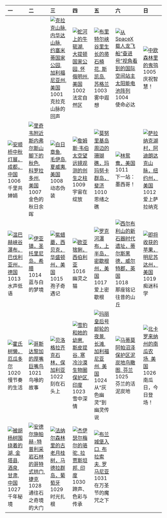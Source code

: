 | 一                                                                                                                                                                                                    | 二                                                                                                                                                                                                      | 三                                                                                                                                                                                                              | 四                                                                                                                                                                                                 | 五                                                                                                                                                                                                  | 六                                                                                                                                                                                                               | 日                                                                                                                                                                                           |
|:-----------------------------------------------------------------------------------------------------------------------------------------------------------------------------------------------------|:-------------------------------------------------------------------------------------------------------------------------------------------------------------------------------------------------------|:---------------------------------------------------------------------------------------------------------------------------------------------------------------------------------------------------------------|:--------------------------------------------------------------------------------------------------------------------------------------------------------------------------------------------------|:---------------------------------------------------------------------------------------------------------------------------------------------------------------------------------------------------|:----------------------------------------------------------------------------------------------------------------------------------------------------------------------------------------------------------------|:--------------------------------------------------------------------------------------------------------------------------------------------------------------------------------------------|
|                                                                                                                                                                                                      |                                                                                                                                                                                                        | [![](https://www.bing.com/th?id=OHR.YosemiteClark_ZH-CN7179533292_320x240.jpg "克拉克山脉, 内华达山脉, 约塞米蒂国家公园, 加利福尼亚州, 美国")](https://www.bing.com/th?id=OHR.YosemiteClark_ZH-CN7179533292_UHD.jpg)<br>1001<br>克拉克山脉的回声 | [![](https://www.bing.com/th?id=OHR.OxbowBend_ZH-CN7211791969_320x240.jpg "蛇河上的牛轭湖, 大提顿国家公园, 怀俄明州, 美国")](https://www.bing.com/th?id=OHR.OxbowBend_ZH-CN7211791969_UHD.jpg)<br>1002<br>法定自然区       | [![](https://www.bing.com/th?id=OHR.SkyeHeather_ZH-CN2820283990_320x240.jpg "布里特尔峡谷里生长的帚石楠花, 斯凯岛, 苏格兰")](https://www.bing.com/th?id=OHR.SkyeHeather_ZH-CN2820283990_UHD.jpg)<br>1003<br>雾中遐想       | [![](https://www.bing.com/th?id=OHR.DragonEndeavour_ZH-CN8160066040_320x240.jpg "从SpaceX载人龙飞船“奋进号”视角看到的国际空间站主太阳能电池阵列")](https://www.bing.com/th?id=OHR.DragonEndeavour_ZH-CN8160066040_UHD.jpg)<br>1004<br>使命必达 | [![](https://www.bing.com/th?id=OHR.TeacherOwl_ZH-CN8289875605_320x240.jpg "中欧森林里的鬼鸮")](https://www.bing.com/th?id=OHR.TeacherOwl_ZH-CN8289875605_UHD.jpg)<br>1005<br>庆祝智慧！                 |
| [![](https://www.bing.com/th?id=OHR.AnshunBridge_ZH-CN8392458102_320x240.jpg "安顺桥中秋灯展，成都，中国")](https://www.bing.com/th?id=OHR.AnshunBridge_ZH-CN8392458102_UHD.jpg)<br>1006<br>千里共婵娟                 | [![](https://www.bing.com/th?id=OHR.RidgwayAspens_ZH-CN8735375502_320x240.jpg "里奇韦附近斯内弗尔斯山脚下的秋色, 科罗拉多州, 美国")](https://www.bing.com/th?id=OHR.RidgwayAspens_ZH-CN8735375502_UHD.jpg)<br>1007<br>金色的秋日余晖 | [![](https://www.bing.com/th?id=OHR.OctopusCyanea_ZH-CN8948609460_320x240.jpg "白日章鱼, 毛伊岛, 夏威夷, 美国")](https://www.bing.com/th?id=OHR.OctopusCyanea_ZH-CN8948609460_UHD.jpg)<br>1008<br>动态伪装                     | [![](https://www.bing.com/th?id=OHR.WebbPillars_ZH-CN9054137596_320x240.jpg "‌詹姆斯·韦伯太空望远镜观测的创生之柱")](https://www.bing.com/th?id=OHR.WebbPillars_ZH-CN9054137596_UHD.jpg)<br>1009<br>宇宙在绽放          | [![](https://www.bing.com/th?id=OHR.MonurikiFiji_ZH-CN9178115886_320x240.jpg "莫努里基岛周边的珊瑚礁，玛玛努卡群岛，斐济")](https://www.bing.com/th?id=OHR.MonurikiFiji_ZH-CN9178115886_UHD.jpg)<br>1010<br>思绪之礁        | [![](https://www.bing.com/th?id=OHR.WoodDuckHen_ZH-CN9558916773_320x240.jpg "林鸳鸯，美国")](https://www.bing.com/th?id=OHR.WoodDuckHen_ZH-CN9558916773_UHD.jpg)<br>1011<br>下一站：墨西哥！                                  | [![](https://www.bing.com/th?id=OHR.SaranacLake_ZH-CN0224689397_320x240.jpg "萨拉纳克湖村，阿迪朗达克山脉，纽约州，美国")](https://www.bing.com/th?id=OHR.SaranacLake_ZH-CN0224689397_UHD.jpg)<br>1012<br>爱上萨拉纳克 |
| [![](https://www.bing.com/th?id=OHR.HinterseeWaterfall_ZH-CN0432994081_320x240.jpg "温巴赫峡谷瀑布，巴伐利亚州，德国")](https://www.bing.com/th?id=OHR.HinterseeWaterfall_ZH-CN0432994081_UHD.jpg)<br>1013<br>水声低语   | [![](https://www.bing.com/th?id=OHR.OiaSantorini_ZH-CN0531650189_320x240.jpg "伊亚镇，圣托里尼岛，希腊")](https://www.bing.com/th?id=OHR.OiaSantorini_ZH-CN0531650189_UHD.jpg)<br>1014<br>蓝与白的梦境                   | [![](https://www.bing.com/th?id=OHR.AmethystLaccaria_ZH-CN0643667280_320x240.jpg "紫蜡蘑，西贝克，华盛顿州，美国")](https://www.bing.com/th?id=OHR.AmethystLaccaria_ZH-CN0643667280_UHD.jpg)<br>1015<br>孢子奇遇记                 | [![](https://www.bing.com/th?id=OHR.SiberianLynx_ZH-CN0749166653_320x240.jpg "欧亚猞猁，西伯利亚")](https://www.bing.com/th?id=OHR.SiberianLynx_ZH-CN0749166653_UHD.jpg)<br>1016<br>幽灵之猫                   | [![](https://www.bing.com/th?id=OHR.RockRiverFalls_ZH-CN6532185546_320x240.jpg "罗克河瀑布，上半岛，密歇根州，美国")](https://www.bing.com/th?id=OHR.RockRiverFalls_ZH-CN6532185546_UHD.jpg)<br>1017<br>爱上密歇根       | [![](https://www.bing.com/th?id=OHR.SilburyHill_ZH-CN6666447580_320x240.jpg "西尔布利山的新石器时代遗址，蒂尔斯黑德，威尔特郡，英国")](https://www.bing.com/th?id=OHR.SilburyHill_ZH-CN6666447580_UHD.jpg)<br>1018<br>那座铭记往昔的山丘            | [![](https://www.bing.com/th?id=OHR.AppleHarvest_ZH-CN7317228007_320x240.jpg "即将收获的苹果，明尼苏达州，美国")](https://www.bing.com/th?id=OHR.AppleHarvest_ZH-CN7317228007_UHD.jpg)<br>1019<br>痴迷科学      |
| [![](https://www.bing.com/th?id=OHR.HoffmansSloth_ZH-CN7563408641_320x240.jpg "霍氏树懒，厄瓜多尔")](https://www.bing.com/th?id=OHR.HoffmansSloth_ZH-CN7563408641_UHD.jpg)<br>1020<br>慢节奏的生活                  | [![](https://www.bing.com/th?id=OHR.ToucanForest_ZH-CN0072036253_320x240.jpg "哥斯达黎加的厚嘴巨嘴鸟")](https://www.bing.com/th?id=OHR.ToucanForest_ZH-CN0072036253_UHD.jpg)<br>1021<br>鸟喙的故事                     | [![](https://www.bing.com/th?id=OHR.BulgariaRocks_ZH-CN0234903972_320x240.jpg "贝洛格拉齐克石林，保加利亚")](https://www.bing.com/th?id=OHR.BulgariaRocks_ZH-CN0234903972_UHD.jpg)<br>1022<br>刻在石头上                         | [![](https://www.bing.com/th?id=OHR.SnowLeopard_ZH-CN6644701381_320x240.jpg "雪豹和她的幼崽, 斯皮提谷, 寒冷沙漠生物圈保护区, 印度")](https://www.bing.com/th?id=OHR.SnowLeopard_ZH-CN6644701381_UHD.jpg)<br>1023<br>雪中深情 | [![](https://www.bing.com/th?id=OHR.QueenMary_ZH-CN0468294074_320x240.jpg "玛丽皇后号邮轮的夜景, 长滩, 加利福尼亚州, 美国")](https://www.bing.com/th?id=OHR.QueenMary_ZH-CN0468294074_UHD.jpg)<br>1024<br>从“灰色幽灵”到幽灵传说 | [![](https://www.bing.com/th?id=OHR.MartimoaapaFinland_ZH-CN1066271356_320x240.jpg "马蒂莫阿帕沼泽保护区泥炭地鸟瞰图, 芬兰")](https://www.bing.com/th?id=OHR.MartimoaapaFinland_ZH-CN1066271356_UHD.jpg)<br>1025<br>芬兰的活泥炭地       | [![](https://www.bing.com/th?id=OHR.PumpkinFarm_ZH-CN1232784365_320x240.jpg "北卡罗来纳州的南瓜农场, 美国")](https://www.bing.com/th?id=OHR.PumpkinFarm_ZH-CN1232784365_UHD.jpg)<br>1026<br>南瓜日，今日登场！    |
| [![](https://www.bing.com/th?id=OHR.AutumnColorY25_ZH-CN1551135398_320x240.jpg "被胡杨树围绕着的湖, 金塔县, 酒泉, 甘肃, 中国")](https://www.bing.com/th?id=OHR.AutumnColorY25_ZH-CN1551135398_UHD.jpg)<br>1027<br>千年秘境 | [![](https://www.bing.com/th?id=OHR.TepliceRocks_ZH-CN1785316311_320x240.jpg "安德尔施帕赫-特普利采岩石林的哥特式拱门, 捷克")](https://www.bing.com/th?id=OHR.TepliceRocks_ZH-CN1785316311_UHD.jpg)<br>1028<br>通往石之奇境的大门    | [![](https://www.bing.com/th?id=OHR.FanalForest_ZH-CN2203572101_320x240.jpg "法纳尔森林里的古老月桂树，马德拉群岛，葡萄牙")](https://www.bing.com/th?id=OHR.FanalForest_ZH-CN2203572101_UHD.jpg)<br>1029<br>时光扎根                     | [![](https://www.bing.com/th?id=OHR.PushkarFair_ZH-CN2069143641_320x240.jpg "杰伊瑟尔梅尔的骆驼, 拉贾斯坦邦, 印度")](https://www.bing.com/th?id=OHR.PushkarFair_ZH-CN2069143641_UHD.jpg)<br>1030<br>蹄声、色彩与传承      | [![](https://www.bing.com/th?id=OHR.BranCastle_ZH-CN3879660917_320x240.jpg "布兰城堡入口, 布拉索夫, 罗马尼亚")](https://www.bing.com/th?id=OHR.BranCastle_ZH-CN3879660917_UHD.jpg)<br>1031<br>在万圣节的魔咒之下          |                                                                                                                                                                                                                 |                                                                                                                                                                                             |